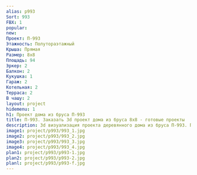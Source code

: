 ```yaml
---
alias: p993
Sort: 993
FBX: 1
popular: 
new: 
Проект: П-993
Этажность: Полутораэтажный
Крыша: Прямая
Размер: 8х8
Площадь: 94
Эркер: 2
Балкон: 2
Кукушка: 1
Гараж: 2
Котельная: 2
Терраса: 2
В чашу: 2
layout: project
hidemenu: 1
h1: Проект дома из бруса П-993
title: П-993. Заказать 3d проект дома из бруса 8х8 - готовые проекты
description: 3d визуализация проекта деревянного дома из бруса П-993. Площадь 94 м2, размер 8х8. Вы можете внести любые изменения в проект.
image1: project/p993/993_1.jpg
image2: project/p993/993_2.jpg
image3: project/p993/993_3.jpg
image4: project/p993/993_4.jpg
plan1: project/p993/p993-1.jpg
plan2: project/p993/p993-2.jpg
planl: project/p993/p993-f.jpg
---
```

